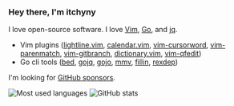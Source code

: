### Hey there, I'm itchyny

I love open-source software.
I love [Vim](https://www.vim.org/), [Go](https://golang.org), and [jq](https://stedolan.github.io/jq/).

- Vim plugins ([lightline.vim](https://github.com/itchyny/lightline.vim), [calendar.vim](https://github.com/itchyny/calendar.vim), [vim-cursorword](https://github.com/itchyny/vim-cursorword), [vim-parenmatch](https://github.com/itchyny/vim-parenmatch), [vim-gitbranch](https://github.com/itchyny/vim-gitbranch), [dictionary.vim](https://github.com/itchyny/dictionary.vim), [vim-qfedit](https://github.com/itchyny/vim-qfedit))
- Go cli tools ([bed](https://github.com/itchyny/bed), [gojq](https://github.com/itchyny/gojq), [gojo](https://github.com/itchyny/gojo), [mmv](https://github.com/itchyny/mmv), [fillin](https://github.com/itchyny/fillin), [rexdep](https://github.com/itchyny/rexdep))

I'm looking for [GitHub sponsors](https://github.com/sponsors/itchyny).

![Most used languages](https://github-readme-stats.vercel.app/api/top-langs/?username=itchyny&show_icons=true&icon_color=805AD5&text_color=808080&bg_color=ffffff00&hide_title=true&include_all_commits=true&count_private=true&hide_border=true&line_height=40&layout=compact)
![GitHub stats](https://github-readme-stats.vercel.app/api?username=itchyny&show_icons=true&icon_color=805AD5&text_color=808080&bg_color=ffffff00&hide_title=true&include_all_commits=true&count_private=true&hide_border=true)
